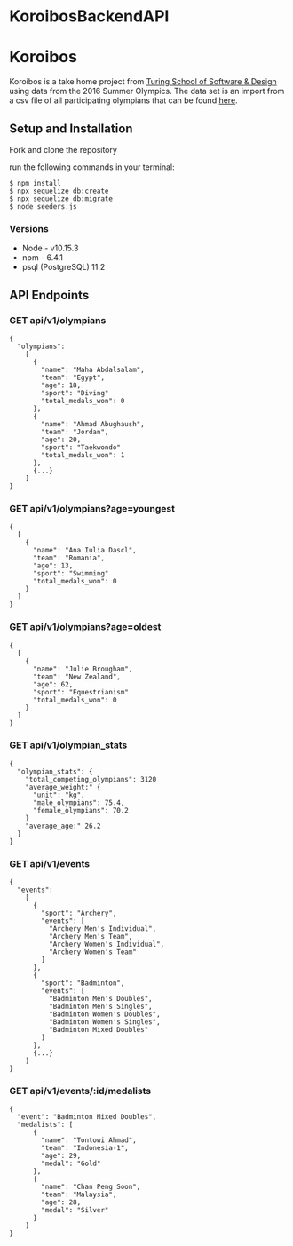 # KoroibosBackendAPI
# Koroibos

Koroibos is a take home project from [Turing School of Software & Design](https://github.com/turingschool) using data from the 2016 Summer Olympics. The data set is an import from a csv file of all participating olympians that can be found [here](https://github.com/dionew1/backend-curriculum-site/blob/gh-pages/module4/projects/take_home_challenge/prompts/olympic_data_2016.csv).

## Setup and Installation

Fork and clone the repository

run the following commands in your terminal:
```
$ npm install
$ npx sequelize db:create
$ npx sequelize db:migrate
$ node seeders.js
```

### Versions
* Node - v10.15.3
* npm - 6.4.1
* psql (PostgreSQL) 11.2

## API Endpoints

### GET api/v1/olympians
```
{
  "olympians":
    [
      {
        "name": "Maha Abdalsalam",
        "team": "Egypt",
        "age": 18,
        "sport": "Diving"
        "total_medals_won": 0
      },
      {
        "name": "Ahmad Abughaush",
        "team": "Jordan",
        "age": 20,
        "sport": "Taekwondo"
        "total_medals_won": 1
      },
      {...}
    ]
}
```

### GET api/v1/olympians?age=youngest
```
{
  [
    {
      "name": "Ana Iulia Dascl",
      "team": "Romania",
      "age": 13,
      "sport": "Swimming"
      "total_medals_won": 0
    }
  ]
}
```

### GET api/v1/olympians?age=oldest
```
{
  [
    {
      "name": "Julie Brougham",
      "team": "New Zealand",
      "age": 62,
      "sport": "Equestrianism"
      "total_medals_won": 0
    }
  ]
}
```

### GET api/v1/olympian_stats
```
{
  "olympian_stats": {
    "total_competing_olympians": 3120
    "average_weight:" {
      "unit": "kg",
      "male_olympians": 75.4,
      "female_olympians": 70.2
    }
    "average_age:" 26.2
  }
}
```

### GET api/v1/events
```
{
  "events":
    [
      {
        "sport": "Archery",
        "events": [
          "Archery Men's Individual",
          "Archery Men's Team",
          "Archery Women's Individual",
          "Archery Women's Team"
        ]
      },
      {
        "sport": "Badminton",
        "events": [
          "Badminton Men's Doubles",
          "Badminton Men's Singles",
          "Badminton Women's Doubles",
          "Badminton Women's Singles",
          "Badminton Mixed Doubles"
        ]
      },
      {...}
    ]
}
```

### GET api/v1/events/:id/medalists
```
{
  "event": "Badminton Mixed Doubles",
  "medalists": [
      {
        "name": "Tontowi Ahmad",
        "team": "Indonesia-1",
        "age": 29,
        "medal": "Gold"
      },
      {
        "name": "Chan Peng Soon",
        "team": "Malaysia",
        "age": 28,
        "medal": "Silver"
      }
    ]
}
```
